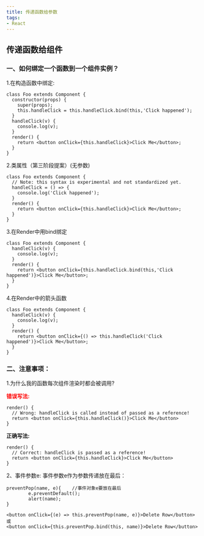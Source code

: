 ```yaml
---
title: 传递函数给参数
tags: 
- React
---
```

传递函数给组件
---
### 一、如何绑定一个函数到一个组件实例？<br>
  1.在构造函数中绑定:
```
class Foo extends Component {
  constructor(props) {
    super(props);
    this.handleClick = this.handleClick.bind(this,'Click happened');
  }
  handleClick(v) {
    console.log(v);
  }
  render() {
    return <button onClick={this.handleClick}>Click Me</button>;
  }
}
```
<!--more-->

2.类属性（第三阶段提案）(无参数)
```
class Foo extends Component {
  // Note: this syntax is experimental and not standardized yet.
  handleClick = () => {
    console.log('Click happened');
  }
  render() {
    return <button onClick={this.handleClick}>Click Me</button>;
  }
}
```
3.在Render中用bind绑定
```
class Foo extends Component {
  handleClick(v) {
    console.log(v);
  }
  render() {
    return <button onClick={this.handleClick.bind(this,'Click happened')}>Click Me</button>;
  }
}
```
4.在Render中的箭头函数
```
class Foo extends Component {
  handleClick(v) {
    console.log(v);
  }
  render() {
    return <button onClick={() => this.handleClick('Click happened')}>Click Me</button>;
  }
}

```
### 二、注意事项：
1.为什么我的函数每次组件渲染时都会被调用?

<font color=red>**错误写法:**</font>
```
render() {
  // Wrong: handleClick is called instead of passed as a reference!
  return <button onClick={this.handleClick()}>Click Me</button>
}
```
**正确写法:**
```
render() {
  // Correct: handleClick is passed as a reference!
  return <button onClick={this.handleClick}>Click Me</button>
}
```
2、事件参数e:
事件参数e作为参数传递放在最后：
```
preventPop(name, e){    //事件对象e要放在最后
        e.preventDefault();
        alert(name);
}

<button onClick={(e) => this.preventPop(name, e)}>Delete Row</button>
或
<button onClick={this.preventPop.bind(this, name)}>Delete Row</button>
```

